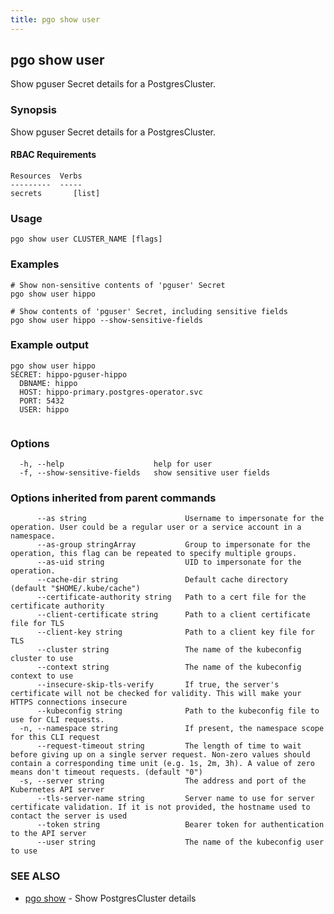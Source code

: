 ```yaml
---
title: pgo show user
---
```

## pgo show user

Show pguser Secret details for a PostgresCluster.

### Synopsis

Show pguser Secret details for a PostgresCluster.

#### RBAC Requirements
    Resources  Verbs
    ---------  -----
    secrets       [list]

### Usage

```
pgo show user CLUSTER_NAME [flags]
```

### Examples

```
# Show non-sensitive contents of 'pguser' Secret
pgo show user hippo

# Show contents of 'pguser' Secret, including sensitive fields
pgo show user hippo --show-sensitive-fields

```
### Example output
```
pgo show user hippo
SECRET: hippo-pguser-hippo
  DBNAME: hippo
  HOST: hippo-primary.postgres-operator.svc
  PORT: 5432
  USER: hippo
    
```

### Options

```
  -h, --help                    help for user
  -f, --show-sensitive-fields   show sensitive user fields
```

### Options inherited from parent commands

```
      --as string                      Username to impersonate for the operation. User could be a regular user or a service account in a namespace.
      --as-group stringArray           Group to impersonate for the operation, this flag can be repeated to specify multiple groups.
      --as-uid string                  UID to impersonate for the operation.
      --cache-dir string               Default cache directory (default "$HOME/.kube/cache")
      --certificate-authority string   Path to a cert file for the certificate authority
      --client-certificate string      Path to a client certificate file for TLS
      --client-key string              Path to a client key file for TLS
      --cluster string                 The name of the kubeconfig cluster to use
      --context string                 The name of the kubeconfig context to use
      --insecure-skip-tls-verify       If true, the server's certificate will not be checked for validity. This will make your HTTPS connections insecure
      --kubeconfig string              Path to the kubeconfig file to use for CLI requests.
  -n, --namespace string               If present, the namespace scope for this CLI request
      --request-timeout string         The length of time to wait before giving up on a single server request. Non-zero values should contain a corresponding time unit (e.g. 1s, 2m, 3h). A value of zero means don't timeout requests. (default "0")
  -s, --server string                  The address and port of the Kubernetes API server
      --tls-server-name string         Server name to use for server certificate validation. If it is not provided, the hostname used to contact the server is used
      --token string                   Bearer token for authentication to the API server
      --user string                    The name of the kubeconfig user to use
```

### SEE ALSO

* [pgo show](/reference/pgo_show/)	 - Show PostgresCluster details

